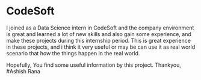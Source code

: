 # CodeSoft
I joined as a Data Science intern in CodeSoft and the company environment is great and learned a lot of new skills and also gain some experience, and make these projects during this internship period. This is great experience in these projects, and i think it very useful or may be can use it as real world scenario that how the things happen in the real world.

Hopefully, You find some useful information by this project.
Thankyou, #Ashish Rana
